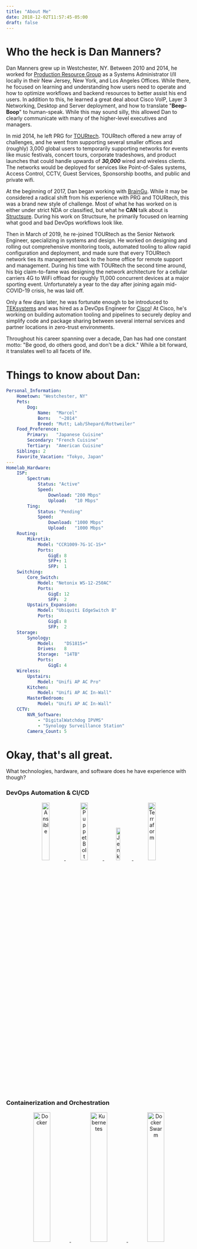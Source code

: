 ```yaml
---
title: "About Me"
date: 2018-12-02T11:57:45-05:00
draft: false
---
```

# Who the heck is Dan Manners?

Dan Manners grew up in Westchester, NY. Between 2010 and 2014, he worked for [Production Resource Group](https://www.prg.com/) as a Systems Administrator I/II locally in their New Jersey, New York, and Los Angeles Offices. While there, he focused on learning and understanding how users need to operate and how to optimize workflows and backend resources to better assist his end users. In addition to this, he learned a great deal about Cisco VoIP, Layer 3 Networking, Desktop and Server deployment, and how to translate "**Beep-Boop**" to human-speak. While this may sound silly, this allowed Dan to clearly communicate with many of the higher-level executives and managers.

In mid 2014, he left PRG for [TOURtech](https://www.tourtech.com/). TOURtech offered a new array of challenges, and he went from supporting several smaller offices and (roughly) 3,000 global users to temporarily supporting networks for events like music festivals, concert tours, corporate tradeshows, and product launches that could handle upwards of _**30,000**_ wired and wireless clients. The networks would be deployed for services like Point-of-Sales systems, Access Control, CCTV, Guest Services, Sponsorship booths, and public and private wifi.

At the beginning of 2017, Dan began working with [BrainGu](https://braingu.com). While it may be considered a radical shift from his experience with PRG and TOURtech, this was a brand new style of challenge. Most of what he has worked on is either under strict NDA or classified, but what he **CAN** talk about is [Structsure](https://structsure.com). During his work on Structsure, he primarily focused on learning what good and bad DevOps workflows look like.

Then in March of 2019, he re-joined TOURtech as the Senior Network Engineer, specializing in systems and design. He worked on designing and rolling out comprehensive monitoring tools, automated tooling to allow rapid configuration and deployment, and made sure that every TOURtech network ties its management back to the home office for remote support and management. During his time with TOURtech the second time around, his big claim-to-fame was designing the network architecture for a cellular carriers 4G to WiFi offload for roughly 11,000 concurrent devices at a major sporting event. Unfortunately a year to the day after joining again mid-COVID-19 crisis, he was laid off.

Only a few days later, he was fortunate enough to be introduced to [TEKsystems](https://www.teksystems.com/) and was hired as a DevOps Engineer for [Cisco](https://www.cisco.com/)! At Cisco, he's working on building automation tooling and pipelines to securely deploy and simplify code and package sharing between several internal services and partner locations in zero-trust environments.

Throughout his career spanning over a decade, Dan has had one constant motto: "Be good, do others good, and don't be a dick." While a bit forward, it translates well to all facets of life.


# Things to know about Dan:

```yaml
Personal_Information:
	Hometown: "Westchester, NY"
	Pets:
		Dog:
			Name:  "Marcel"
			Born:   "~2014"
			Breed: "Mutt; Lab/Shepard/Rottweiler"
	Food_Preference:
		Primary:   "Japanese Cuisine"
		Secondary: "French Cuisine"
		Tertiary:  "American Cuisine"
	Siblings: 2
	Favorite_Vacation: "Tokyo, Japan"
---
Homelab_Hardware:
	ISP:
		Spectrum:
			Status: "Active"
			Speed:
				Download: "200 Mbps"
				Upload:   "10 Mbps"
		Ting:
			Status: "Pending"
			Speed:
				Download: "1000 Mbps"
				Upload:   "1000 Mbps"
	Routing:
		Mikrotik:
			Model: "CCR1009-7G-1C-1S+"
			Ports: 
				GigE: 8
				SFP+: 1
				SFP:  1
	Switching:
		Core_Switch:
			Model: "Netonix WS-12-250AC"
			Ports:
				GigE: 12
				SFP:  2
		Upstairs_Expansion:
			Model: "Ubiquiti EdgeSwitch 8"
			Ports:
				GigE: 8
				SFP:  2
	Storage:
		Synology:
			Model:    "DS1815+"
			Drives:   8
			Storage:  "14TB"
			Ports:
				GigE: 4
	Wireless:
		Upstairs:
			Model: "Unifi AP AC Pro"
		Kitchen:
			Model: "Unifi AP AC In-Wall"
		MasterBedroom:
			Model: "Unifi AP AC In-Wall"
	CCTV:
		NVR_Software: 
			- "DigitalWatchdog IPVMS"
			- "Synology Surveillance Station"
		Camera_Count: 5
```

# Okay, that's all great.
What technologies, hardware, and software does he have experience with though?


### DevOps Automation & CI/CD

<center>
	<a href="https://www.ansible.com/">
		<img src="images/ansible.webp" width="20%" alt="Ansible">
	</a>
	<a href="https://puppet.com/docs/bolt/latest/bolt.html">
		<img src="images/puppetbolt.png" width="20%" alt="Puppet Bolt">
	</a>
	<a href="https://jenkins.io/">
		<img src="images/jenkins.png" width="15%" alt="Jenkins">
	</a>
	<a href="https://www.terraform.io/">
		<img src="images/terraform.png" width="20%" alt="Terraform">
	</a>
</center>

### Containerization and Orchestration

<center>
	<a href="https://www.docker.com/">
		<img src="images/docker.png" width="30%" alt="Docker">
	</a>
	<a href="https://kubernetes.io/">
		<img src="images/kubernetes.png" width="30%" alt="Kubernetes">
	</a>
	<a href="https://www.docker.com/">
		<img src="images/dockerswarm.png" width="30%" alt="Docker Swarm">
	</a>
</center>

### Cloud Providers

<center>
	<a href="https://www.digitalocean.com/">
		<img src="images/digitalocean.png" width="30%" alt="Digital Ocean"
			style="margin: 0px 30px">
	</a>
	<a href="https://aws.amazon.com/">
		<img src="images/aws.png" width="30%" alt="AWS"
			style="margin: 20px 30px">
	</a>
</center>

### Applications & Services

<center>
	<a href="https://www.librenms.org/">
		<img src="images/librenms.png" width="18%" alt="LibreNMS">
	</a>
	<a href="https://www.freeipa.org/page/Main_Page">
		<img src="images/freeipa.png" width="18%" alt="FreeIPA">
	</a>
	<a href="https://www.vaultproject.io/">
		<img src="images/vault.png" width="18%" alt="Vault">
	</a>
	<a href="https://gitlab.com/">
		<img src="images/gitlab.png" width="18%" alt="Gitlab">
	</a>
	<a href="https://rocket.chat/">
		<img src="images/rocketchat.png" width="18%" alt="RocketChat">
	</a>
	<a href="https://www.atlassian.com/">
		<img src="images/atlassian.png" width="18%" alt="Atlassian Toolset"
			style="margin: 20px 0px 0px 0px">
	</a>
</center>

### Operating Systems

<center>
	<a href="https://www.centos.org/">
		<img src="images/centos.png" width="20%" alt="CentOS 7">
	</a>
	<a href="https://www.ubuntu.com/">
		<img src="images/ubuntu-logo.png" width="40%" alt="Ubuntu 14.04+"
			style="margin: 0px 20px">
	</a>
	<a href="https://aws.amazon.com/amazon-linux-ami/">
		<img src="images/amazonlinux.png" width="20%" alt="Amazon Linux">
	</a>
	<br><br>
	<a href="https://www.microsoft.com/en-us/evalcenter/evaluate-windows-server-2012-r2/">
		<img src="images/winserver2012.png" width="45%" 
			alt="Windows Server 2012" style="margin: 20px 0px">
	</a>
	<br><br>
	<a href="https://www.pfsense.org/">
		<img src="images/pfsense.png" width="35%" alt="pfSense">
	</a>
</center>

### Hardware

<center>
	<a href="https://www.cisco.com/">
		<img src="images/cisco.png" width="20%" alt="Cisco"
			style="margin: 20px 10px 10px 0px">
	</a>
	<a href="https://www.juniper.net">
		<img src="images/juniper.png" width="25%" alt="Juniper"
			style="margin: 5px 0px" style="padding-right: 40px;">
	</a>
	<a href="https://www.edge-core.com/">
		<img src="images/edge-core.png" width="30%" alt="Edge-Core"
			style="margin: 22px 20px">
	</a>
	<br>
	<a href="https://meraki.cisco.com/">
		<img src="images/meraki.png" width="20%" alt="Meraki"
			style="margin: 0px 30px">
	</a>
	<a href="https://www.ubnt.com/">
		<img src="images/ubnt.png" width="15%" alt="Ubiquiti">
	</a>
	<a href="https://mikrotik.com//">
		<img src="images/mikrotik.svg" width="30%" alt="Meraki"
			style="margin: 25px 20px">
	</a>
	<br>
	<a href="https://www.synology.com/">
		<img src="images/synology.png" width="35%" alt="Synology"
			style="margin: 20px 0px">
	</a>
	<a href="https://www.ruckuswireless.com/">
		<img src="images/ruckus.png" width="15%" alt="Ruckus Wireless"
			style="margin: 10px 0px">
	</a>
</center>

### Programming/Scripting

<center>
	<a href="https://en.wikipedia.org/wiki/Bash_(Unix_shell)">
		<img src="images/bash.png" width="20%" alt="Bash" 
			style="margin: 0px 20px 0px 0px">
	</a>
	<a href="https://www.python.org/">
		<img src="images/python.png" width="22%" alt="Python3"
			style="margin: 0px 25px">
	</a>
	<a href="https://golang.org/">
		<img src="images/golang.png" width="25%" alt="Go">
	</a>
</center>
